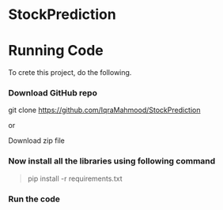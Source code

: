 # StockPrediction


# Running Code
 To crete this project, do the following.

### Download GitHub repo
git clone https://github.com/IqraMahmood/StockPrediction

or

Download zip file

### Now install all the libraries using following command
> pip install -r requirements.txt
### Run the code
